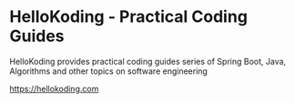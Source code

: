 # HelloKoding - Practical Coding Guides

HelloKoding provides practical coding guides series of Spring Boot, Java, Algorithms and other topics on software engineering

https://hellokoding.com
